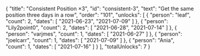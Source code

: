 {
  "title": "Consistent Position ×3",
  "id": "consistent-3",
  "text": "Get the same position three days in a row",
  "order": "101",
  "unlocks": [
    {
      "person": "leaf",
      "count": 2,
      "dates": [
        "2021-06-23",
        "2021-07-09"
      ]
    },
    {
      "person": "Lily2point0",
      "count": 2,
      "dates": [
        "2021-06-28",
        "2021-07-14"
      ]
    },
    {
      "person": "varjmes",
      "count": 1,
      "dates": [
        "2021-06-27"
      ]
    },
    {
      "person": "joelcarr",
      "count": 1,
      "dates": [
        "2021-07-09"
      ]
    },
    {
      "person": "Ania",
      "count": 1,
      "dates": [
        "2021-07-16"
      ]
    }
  ],
  "totalUnlocks": 7
}